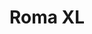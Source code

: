 ---
title: Roma XL
date: 
draft: false

# descripcion
description : Aros colgantes en plata 925 y nácar.

materials: Plata 925

color: 

dimensions: Largo total 3cm. Ancho dije 1.4mm

code: 01-01-0938

type: "Aros"

categories: []

price: $7.240,00

price_eftvo: $6.150,00

# Images
# first image will be shown in the product page
images:
  # - image: "images/path_to_image"
  # La ubicacion de las imagenes es imagenes/Aros/Aros.Colgantes/01-01-0938-roma-xl
  - image: "./images/aros/colgantes/01-01-0938-roma-xl_a.jpg"
  - image: "./images/aros/colgantes/01-01-0938-roma-xl_b.jpg"
---
